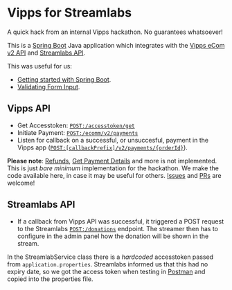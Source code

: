 # Vipps for Streamlabs

A quick hack from an internal Vipps hackathon. No guarantees whatsoever!

This is a
[Spring Boot](https://spring.io/projects/spring-boot)
Java application which integrates with the
[Vipps eCom v2 API](https://github.com/vippsas/vipps-ecom-api)
and
[Streamlabs API](https://dev.streamlabs.com/reference).

This was useful for us:
* [Getting started with Spring Boot](https://spring.io/guides/gs/spring-boot/).
* [Validating Form Input](https://spring.io/guides/gs/validating-form-input/).

## Vipps API

* Get Accesstoken: [`POST:/accesstoken/get`](https://vippsas.github.io/vipps-ecom-api/#/Authorization%20Service/fetchAuthorizationTokenUsingPost)
* Initiate Payment: [`POST:/ecomm/v2/payments`](https://vippsas.github.io/vipps-ecom-api/#/Vipps%20eCom%20API/initiatePaymentV3UsingPOST)
* Listen for callback on a successful, or unsuccesful, payment in the Vipps app ([`POST:[callbackPrefix]/v2/payments/{orderId}`](https://vippsas.github.io/vipps-ecom-api/#/Endpoints%20required%20by%20Vipps%20from%20the%20merchant/transactionUpdateCallbackForRegularPaymentUsingPOST)).

**Please note**: [Refunds](https://vippsas.github.io/vipps-ecom-api/#/Vipps%20eCom%20API/refundPaymentUsingPOST),
[Get Payment Details](https://vippsas.github.io/vipps-ecom-api/#/Vipps%20eCom%20API/getPaymentDetailsUsingGET)
and more is not implemented.
This is just _bare minimum_ implementation for the hackathon.
We make the code available here, in case it may be useful for others.
[Issues](issues) and [PRs](pulls) are welcome!

## Streamlabs API

* If a callback from Vipps API was successful, it triggered a POST request to
the Streamlabs [`POST:/donations`](https://dev.streamlabs.com/reference#donations-1)
endpoint. The streamer then has to configure in the admin panel how the donation will be
shown in the stream.

In the StreamlabService class there is a _hardcoded_ accesstoken passed from
`application.properties`. Streamlabs informed us that this had no expiry date,
so we got the access token when testing in [Postman](https://www.getpostman.com)
and copied into the properties file.
